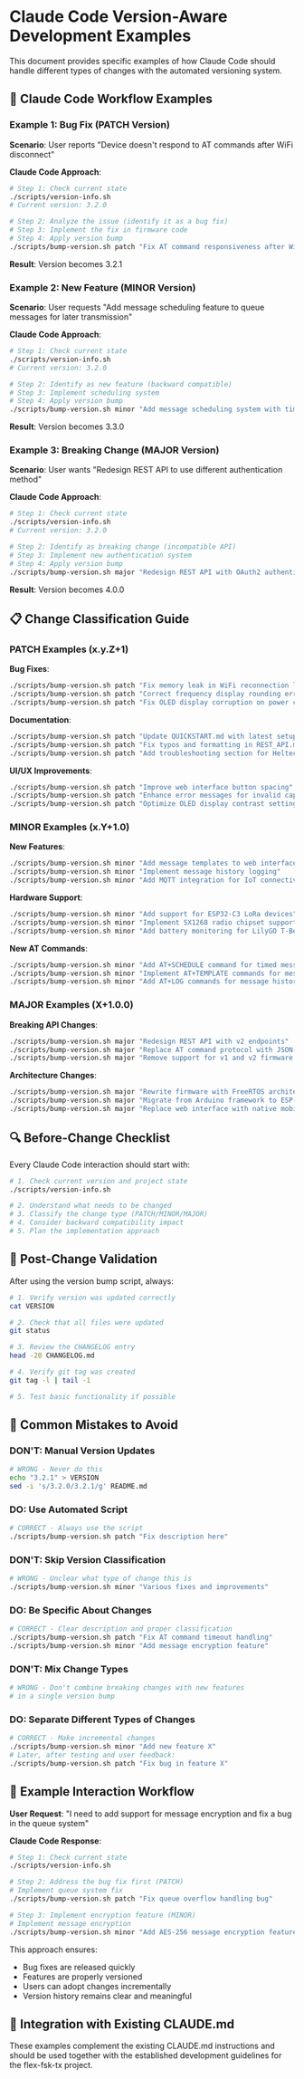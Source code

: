 # Claude Code Version-Aware Development Examples

This document provides specific examples of how Claude Code should handle different types of changes with the automated versioning system.

## 🤖 Claude Code Workflow Examples

### Example 1: Bug Fix (PATCH Version)

**Scenario**: User reports "Device doesn't respond to AT commands after WiFi disconnect"

**Claude Code Approach**:
```bash
# Step 1: Check current state
./scripts/version-info.sh
# Current version: 3.2.0

# Step 2: Analyze the issue (identify it as a bug fix)
# Step 3: Implement the fix in firmware code
# Step 4: Apply version bump
./scripts/bump-version.sh patch "Fix AT command responsiveness after WiFi disconnect"
```

**Result**: Version becomes 3.2.1

### Example 2: New Feature (MINOR Version)

**Scenario**: User requests "Add message scheduling feature to queue messages for later transmission"

**Claude Code Approach**:
```bash
# Step 1: Check current state
./scripts/version-info.sh
# Current version: 3.2.0

# Step 2: Identify as new feature (backward compatible)
# Step 3: Implement scheduling system
# Step 4: Apply version bump
./scripts/bump-version.sh minor "Add message scheduling system with time-based queue"
```

**Result**: Version becomes 3.3.0

### Example 3: Breaking Change (MAJOR Version)

**Scenario**: User wants "Redesign REST API to use different authentication method"

**Claude Code Approach**:
```bash
# Step 1: Check current state
./scripts/version-info.sh
# Current version: 3.2.0

# Step 2: Identify as breaking change (incompatible API)
# Step 3: Implement new authentication system
# Step 4: Apply version bump
./scripts/bump-version.sh major "Redesign REST API with OAuth2 authentication"
```

**Result**: Version becomes 4.0.0

## 📋 Change Classification Guide

### PATCH Examples (x.y.Z+1)

**Bug Fixes**:
```bash
./scripts/bump-version.sh patch "Fix memory leak in WiFi reconnection logic"
./scripts/bump-version.sh patch "Correct frequency display rounding error"
./scripts/bump-version.sh patch "Fix OLED display corruption on power cycle"
```

**Documentation**:
```bash
./scripts/bump-version.sh patch "Update QUICKSTART.md with latest setup procedures"
./scripts/bump-version.sh patch "Fix typos and formatting in REST_API.md"
./scripts/bump-version.sh patch "Add troubleshooting section for Heltec devices"
```

**UI/UX Improvements**:
```bash
./scripts/bump-version.sh patch "Improve web interface button spacing"
./scripts/bump-version.sh patch "Enhance error messages for invalid capcodes"
./scripts/bump-version.sh patch "Optimize OLED display contrast settings"
```

### MINOR Examples (x.Y+1.0)

**New Features**:
```bash
./scripts/bump-version.sh minor "Add message templates to web interface"
./scripts/bump-version.sh minor "Implement message history logging"
./scripts/bump-version.sh minor "Add MQTT integration for IoT connectivity"
```

**Hardware Support**:
```bash
./scripts/bump-version.sh minor "Add support for ESP32-C3 LoRa devices"
./scripts/bump-version.sh minor "Implement SX1268 radio chipset support"
./scripts/bump-version.sh minor "Add battery monitoring for LilyGO T-Beam"
```

**New AT Commands**:
```bash
./scripts/bump-version.sh minor "Add AT+SCHEDULE command for timed messages"
./scripts/bump-version.sh minor "Implement AT+TEMPLATE commands for message templates"
./scripts/bump-version.sh minor "Add AT+LOG commands for message history"
```

### MAJOR Examples (X+1.0.0)

**Breaking API Changes**:
```bash
./scripts/bump-version.sh major "Redesign REST API with v2 endpoints"
./scripts/bump-version.sh major "Replace AT command protocol with JSON-based commands"
./scripts/bump-version.sh major "Remove support for v1 and v2 firmware compatibility"
```

**Architecture Changes**:
```bash
./scripts/bump-version.sh major "Rewrite firmware with FreeRTOS architecture"
./scripts/bump-version.sh major "Migrate from Arduino framework to ESP-IDF"
./scripts/bump-version.sh major "Replace web interface with native mobile app"
```

## 🔍 Before-Change Checklist

Every Claude Code interaction should start with:

```bash
# 1. Check current version and project state
./scripts/version-info.sh

# 2. Understand what needs to be changed
# 3. Classify the change type (PATCH/MINOR/MAJOR)
# 4. Consider backward compatibility impact
# 5. Plan the implementation approach
```

## 🎯 Post-Change Validation

After using the version bump script, always:

```bash
# 1. Verify version was updated correctly
cat VERSION

# 2. Check that all files were updated
git status

# 3. Review the CHANGELOG entry
head -20 CHANGELOG.md

# 4. Verify git tag was created
git tag -l | tail -1

# 5. Test basic functionality if possible
```

## 🚨 Common Mistakes to Avoid

### DON'T: Manual Version Updates
```bash
# WRONG - Never do this
echo "3.2.1" > VERSION
sed -i 's/3.2.0/3.2.1/g' README.md
```

### DO: Use Automated Script
```bash
# CORRECT - Always use the script
./scripts/bump-version.sh patch "Fix description here"
```

### DON'T: Skip Version Classification
```bash
# WRONG - Unclear what type of change this is
./scripts/bump-version.sh minor "Various fixes and improvements"
```

### DO: Be Specific About Changes
```bash
# CORRECT - Clear description and proper classification
./scripts/bump-version.sh patch "Fix AT command timeout handling"
./scripts/bump-version.sh minor "Add message encryption feature"
```

### DON'T: Mix Change Types
```bash
# WRONG - Don't combine breaking changes with new features
# in a single version bump
```

### DO: Separate Different Types of Changes
```bash
# CORRECT - Make incremental changes
./scripts/bump-version.sh minor "Add new feature X"
# Later, after testing and user feedback:
./scripts/bump-version.sh patch "Fix bug in feature X"
```

## 📝 Example Interaction Workflow

**User Request**: "I need to add support for message encryption and fix a bug in the queue system"

**Claude Code Response**:
```bash
# Step 1: Check current state
./scripts/version-info.sh

# Step 2: Address the bug fix first (PATCH)
# Implement queue system fix
./scripts/bump-version.sh patch "Fix queue overflow handling bug"

# Step 3: Implement encryption feature (MINOR)  
# Implement message encryption
./scripts/bump-version.sh minor "Add AES-256 message encryption feature"
```

This approach ensures:
- Bug fixes are released quickly
- Features are properly versioned
- Users can adopt changes incrementally
- Version history remains clear and meaningful

## 🔄 Integration with Existing CLAUDE.md

These examples complement the existing CLAUDE.md instructions and should be used together with the established development guidelines for the flex-fsk-tx project.